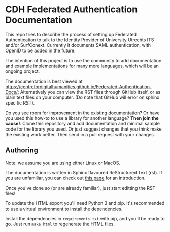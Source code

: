 # CDH Federated Authentication Documentation
This repo tries to describe the process of setting up Federated Authentication
to talk to the Identity Provider of University Utrechts ITS and/or SurfConext. 
Currently it documents SAML authentication, with OpenID to be added in the future.

The intention of this project is to use the community to add documentation and
example implementations for many more languages, which will be an ongoing 
project.

The documentation is best viewed at https://centrefordigitalhumanities.github.io/Federated-Authentication-Docs/;
Alternatively you can view the RST files through GitHub itself, or as 
plain text files on your computer. (Do note that GitHub will error on sphinx 
specific RST).

Do you see room for improvement in the existing documentation? Or have you used
this how-to to use a library for another language? **Then join the cause!**.
Clone this repository and add documentation and minimal sample code for the
library you used. Or just suggest changes that you think make the existing
work better. Then send in a pull request with your changes.

## Authoring

Note: we assume you are using either Linux or MacOS. 

The documentation is written in Sphinx flavoured ReStructured Text (rst). 
If you are unfamiliar, you can check out [this page](https://sphinx-intro-tutorial.readthedocs.io/en/latest/rst_intro.html)
for an introduction.

Once you've done so (or are already familiar), just start editting the RST files!

To update the HTML export you'll need Python 3 and pip. It's recommended to use
a virtual environment to install the dependencies. 

Install the dependencies in ``requirements.txt`` with pip, and you'll be ready 
to go. Just run ``make html`` to regenerate the HTML files.
